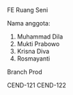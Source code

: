 FE Ruang Seni

Nama anggota:
1. Muhammad Dila
2. Mukti Prabowo
3. Krisna Diva
4. Rosmayanti

Branch Prod

CEND-121
CEND-122
